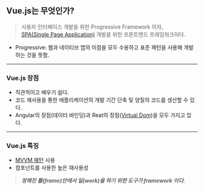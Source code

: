 ## Vue.js는 무엇인가?
>사용자 인터페이스 개발을 위한 Progressive Framework 이자,  
>[SPA(Single Page Application)](../../SPA_SSR.md) 개발을 위한 프론트엔드 프레임워크이다.

- Progressive: 웹과 네이티브 앱의 이점을 모두 수용하고 표준 패턴을 사용해 개발하는 것을 뜻함.

---

### Vue.js 장점
- 직관적이고 배우기 쉽다.
- 코드 재사용을 통한 애플리케이션의 개발 기간 단축 및 양질의 코드를 생산할 수 있다.
- Angular의 장점(데이터 바인딩)과 Reat의 장점([Virtual Dom](../../VirtualDom.md))을 모두 가지고 있다.

---

### Vue.js 특징
- [MVVM 패턴](../../DesignPattern.md) 사용
- 컴포넌트를 사용한 높은 재사용성

>***정해진 틀(frame)안에서 일(work)을 하기 위한 도구가 framework 이다.***
